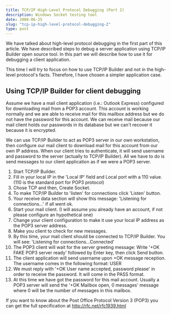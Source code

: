 ```yaml
---
title: TCP/IP High-Level Protocol Debugging (Part 2)
description: Windows Socket testing tool
date: 2008-06-25
slug: "tcp-ip-high-level-protocol-debugging-2"
type: post
---
```


We have talked about high-level protocol debugging in the first part of this article.
We have described steps to debug a server application using TCP/IP Builder open source tool.
In this part we will describe how to use it for debugging a client application.

This time I will try to focus on how to use TCP/IP Builder and not in the high-level protocol's facts.
Therefore, I have chosen a simpler application case.

## Using TCP/IP Builder for client debugging
Assume we have a mail client application (i.e.: Outlook Express) configured for downloading mail from a POP3 account.
This account is working normally and we are able to receive mail for this mailbox address but we do not have the password for this account.
We can receive mail because our mail client holds our passwords in its database but we can't recover it because it is encrypted.

We can use TCP/IP Builder to act as POP3 server in our own workstation, then configure our mail client to download mail for this account from our own IP address.
When our client tries to authenticate, it will send username and password to the server (actually to TCP/IP Builder).
All we have to do is send messages to our client application as if we were a POP3 server.

1. Start TCP/IP Builder.
1. Fill in your local IP in the 'Local IP' field and Local port with a 110 value. (110 is the standard port for POP3 protocol)
1. Chose TCP and then, Create Socket.
1. To make TCP/IP Builder to 'listen' for connections click 'Listen' button.
1. Your receive data section will show this message: 'Listening for connections...' if all went ok.
1. Start your mail client. (I will assume you already have an account, if not please configure an hypothetical one)
1. Change your client configuration to make it use your local IP address as the POP3 server address.
1. Make you client to check for new messages.
1. By this time, your mail client should be connected to TCP/IP Builder. You will see: 'Listening for connections...Connected'
1. The POP3 client will wait for the server greeting message: Write '+OK FAKE POP3 server ready' followed by Enter key, then click Send button.
1. The client application will send username upon +OK message reception. The username comes in the following format: USER <username>
1. We must reply with '+OK User name accepted, password please' in order to receive the password. It will come in the PASS <password> format.
1. At this time we have got the password for this mail account. Usually a POP3 server will send the '+OK Mailbox open, 0 messages' message where 0 will be the number of messages in this mailbox.

If you want to know about the Post Office Protocol Version 3 (POP3) you can get the full specification at http://rfc.net/rfc1939.html